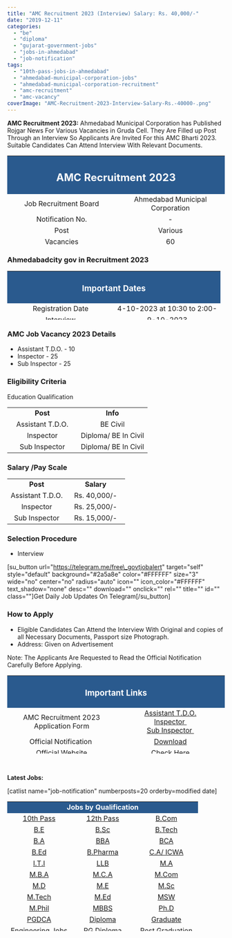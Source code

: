 ```yaml
---
title: "AMC Recruitment 2023 (Interview) Salary: Rs. 40,000/-"
date: "2019-12-11"
categories: 
  - "be"
  - "diploma"
  - "gujarat-government-jobs"
  - "jobs-in-ahmedabad"
  - "job-notification"
tags: 
  - "10th-pass-jobs-in-ahmedabad"
  - "ahmedabad-municipal-corporation-jobs"
  - "ahmedabad-municipal-corporation-recruitment"
  - "amc-recruitment"
  - "amc-vacancy"
coverImage: "AMC-Recruitment-2023-Interview-Salary-Rs.-40000-.png"
---
```


**AMC Recruitment 2023:** Ahmedabad Municipal Corporation has Published Rojgar News For Various Vacancies in Gruda Cell. They Are Filled up Post Through an Interview So Applicants Are Invited For this AMC Bharti 2023. Suitable Candidates Can Attend Interview With Relevant Documents.

<table style="border-collapse: collapse; width: 100%; height: 208px;"><tbody><tr style="height: 33px;"><td style="width: 100%; background-color: #2a5a8e; text-align: center; height: 33px;" colspan="2"><h2><strong><span style="color: #ffffff;">AMC Recruitment 2023</span></strong></h2></td></tr><tr style="height: 25px;"><td style="width: 50%; text-align: center; height: 25px;"><span style="font-size: 12pt;">Job Recruitment Board</span></td><td style="width: 50%; text-align: center; height: 25px;">Ahmedabad Municipal Corporation</td></tr><tr style="height: 25px;"><td style="width: 50%; text-align: center; height: 25px;"><span style="font-size: 12pt;">Notification No.</span></td><td style="width: 50%; text-align: center; height: 25px;">-</td></tr><tr style="height: 25px;"><td style="width: 50%; text-align: center; height: 25px;"><span style="font-size: 12pt;">Post</span></td><td style="width: 50%; text-align: center; height: 25px;">Various</td></tr><tr style="height: 25px;"><td style="width: 50%; text-align: center; height: 25px;"><span style="font-size: 12pt;">Vacancies</span></td><td style="width: 50%; text-align: center; height: 25px;">60</td></tr><tr style="height: 25px;"><td style="width: 50%; text-align: center; height: 25px;"><span style="font-size: 12pt;">Job Location</span></td><td style="width: 50%; text-align: center; height: 25px;">Ahmedabad</td></tr><tr style="height: 25px;"><td style="width: 50%; text-align: center; height: 25px;"><span style="font-size: 12pt;">Job Type</span></td><td style="width: 50%; text-align: center; height: 25px;">AMC Govt Job</td></tr><tr style="height: 25px;"><td style="width: 50%; text-align: center; height: 25px;"><span style="font-size: 12pt;">Application Mode</span></td><td style="width: 50%; text-align: center; height: 25px;">Interview</td></tr></tbody></table>

### **Ahmedabadcity gov in Recruitment 2023**

<table style="border-collapse: collapse; width: 100%; height: 113px;"><tbody><tr style="height: 25px;"><td style="width: 50%; height: 25px; background-color: #2a5a8e; text-align: center;" colspan="2"><h3><strong><span style="color: #ffffff;">Important Dates</span></strong></h3></td></tr><tr style="height: 24px;"><td style="width: 50%; text-align: center; height: 24px;"><span style="font-size: 12pt;">Registration Date</span></td><td style="width: 50%; height: 24px; text-align: center;">4-10-2023 at 10:30 to 2:00-</td></tr><tr style="height: 24px;"><td style="width: 50%; text-align: center; height: 24px;"><span style="font-size: 12pt;">Interview</span></td><td style="width: 50%; height: 24px; text-align: center;">9-10-2023</td></tr></tbody></table>

### **AMC Job Vacancy 2023 Details**

- Assistant T.D.O. - 10
- Inspector - 25
- Sub Inspector - 25

### **Eligibility Criteria**

Education Qualification

<table style="border-collapse: collapse;"><tbody><tr><td style="width: 50%; text-align: center;"><strong>Post</strong></td><td style="width: 50%; text-align: center;"><strong>Info</strong></td></tr><tr><td style="width: 50%; text-align: center;">Assistant T.D.O.</td><td style="width: 50%; text-align: center;">BE Civil</td></tr><tr><td style="width: 50%; text-align: center;">Inspector</td><td style="width: 50%; text-align: center;">Diploma/ BE In Civil</td></tr><tr><td style="width: 50%; text-align: center;">Sub Inspector</td><td style="width: 50%; text-align: center;">Diploma/ BE In Civil</td></tr></tbody></table>

### **Salary /Pay Scale**

<table style="border-collapse: collapse; width: 100%;"><tbody><tr><td style="width: 50%; text-align: center;"><strong>Post</strong></td><td style="width: 50%; text-align: center;"><strong>Salary</strong></td></tr><tr><td style="width: 50%; text-align: center;">Assistant T.D.O.</td><td style="width: 50%; text-align: center;">Rs. 40,000/-</td></tr><tr><td style="width: 50%; text-align: center;">Inspector</td><td style="width: 50%; text-align: center;">Rs. 25,000/-</td></tr><tr><td style="width: 50%; text-align: center;">Sub Inspector</td><td style="width: 50%; text-align: center;">Rs. 15,000/-</td></tr></tbody></table>

### **Selection Procedure**

- Interview

\[su\_button url="https://telegram.me/free\_govtjobalert" target="self" style="default" background="#2a5a8e" color="#FFFFFF" size="3" wide="no" center="no" radius="auto" icon="" icon\_color="#FFFFFF" text\_shadow="none" desc="" download="" onclick="" rel="" title="" id="" class=""\]Get Daily Job Updates On Telegram\[/su\_button\]

### **How to Apply**

- Eligible Candidates Can Attend the Interview With Original and copies of all Necessary Documents, Passport size Photograph.
- Address: Given on Advertisement

Note: The Applicants Are Requested to Read the Official Notification Carefully Before Applying.

<table style="border-collapse: collapse; width: 100%; height: 181px;"><tbody><tr style="height: 30px;"><td style="width: 100%; background-color: #2a5a8e; text-align: center; height: 30px;" colspan="2"><h3><span style="color: #ffffff;">Important Links</span></h3></td></tr><tr><td style="width: 50%; text-align: center;"><span style="font-size: 12pt;">AMC Recruitment 2023 Application Form</span></td><td style="width: 50%; text-align: center;"><span style="font-size: 12pt;"><a href="https://ahmedabadcity.gov.in/AMCWEBREC/ViewFile.aspx?FILE_EXTENSION=.pdf&amp;TRN_ID=//192.168.2.110/HRMSDOCS/REC_ADVERT/FORM/20230930/1000220.pdf&amp;action=download" target="_blank" rel="noopener">Assistant T.D.O.</a></span><div></div><span style="font-size: 12pt;"><a href="https://ahmedabadcity.gov.in/AMCWEBREC/ViewFile.aspx?FILE_EXTENSION=.pdf&amp;TRN_ID=//192.168.2.110/HRMSDOCS/REC_ADVERT/FORM/20230930/1000221.pdf&amp;action=download" target="_blank" rel="noopener">Inspector&nbsp;</a></span><div></div><span style="font-size: 12pt;"><a href="https://ahmedabadcity.gov.in/AMCWEBREC/ViewFile.aspx?FILE_EXTENSION=.pdf&amp;TRN_ID=//192.168.2.110/HRMSDOCS/REC_ADVERT/FORM/20230930/1000222.pdf&amp;action=download" target="_blank" rel="noopener">Sub Inspector&nbsp;</a></span></td></tr><tr style="height: 25px;"><td style="width: 50%; text-align: center; height: 25px;"><span style="font-size: 12pt;">Official Notification&nbsp;</span></td><td style="width: 50%; text-align: center; height: 25px;"><span style="font-size: 12pt;"><a href="https://ahmedabadcity.gov.in/AMCWEBREC/ViewFile.aspx?FILE_EXTENSION=.pdf&amp;TRN_ID=//192.168.2.110/HRMSDOCS/REC_ADVERT/ADVERTISEMENT/20230930/1000220.pdf&amp;action=download" target="_blank" rel="noopener">Download</a></span></td></tr><tr style="height: 25px;"><td style="width: 50%; text-align: center; height: 25px;"><span style="font-size: 12pt;">Official Website</span></td><td style="width: 50%; text-align: center; height: 25px;"><span style="font-size: 12pt;"><a href="https://ahmedabadcity.gov.in/" target="_blank" rel="noopener">Check Here</a></span></td></tr><tr style="height: 25px;"><td style="width: 50%; text-align: center; height: 25px;"><span class="VIiyi" lang="en" style="font-size: 12pt;"><span class="JLqJ4b ChMk0b" data-language-for-alternatives="en" data-language-to-translate-into="gu" data-phrase-index="0" data-number-of-phrases="1">Join our Google Groups to Get Updates</span></span></td><td style="width: 50%; text-align: center; height: 25px;"><span style="font-size: 12pt;"><a href="https://groups.google.com/g/freegovtjobalert" target="_blank" rel="noopener">Join Now</a></span></td></tr><tr style="height: 25px;"><td style="width: 50%; text-align: center; height: 25px;"><span style="font-size: 12pt;">Whatsapp Group</span></td><td style="width: 50%; text-align: center; height: 25px;"><span style="font-size: 12pt;"><a href="https://chat.whatsapp.com/C8JPGaLRwOe4KoGgZbZK89" target="_blank" rel="noopener">Group1</a> <span style="color: #ff0000;">(New) </span>| <a href="https://chat.whatsapp.com/CPXYZzGBfKUIUrw4yxM3gG" target="_blank" rel="noopener">Group2</a>&nbsp;| <a href="https://chat.whatsapp.com/CCZNzwLUok28fDcrBN14BQ" target="_blank" rel="noopener">Group3</a> | <a href="https://chat.whatsapp.com/BkbmqeRRYWJFMuieHVvHH8" target="_blank" rel="noopener">Group4</a></span></td></tr><tr style="height: 25px;"><td style="width: 50%; text-align: center; height: 26px;"><span style="font-size: 12pt;">Get <a href="https://freegovtjobalert.in" target="_blank" rel="noopener">Free Govt Job Alert</a> On Mobile&nbsp;</span></td><td style="width: 50%; text-align: center; height: 26px;"><span style="font-size: 12pt;"><a href="https://telegram.me/free_govtjobalert" target="_blank" rel="noopener">Telegram</a> | <a href="https://www.facebook.com/Freegovtjobalert247/" target="_blank" rel="noopener">Facebook</a> | <a href="https://feedburner.google.com/fb/a/mailverify?uri=Freegovtjobalertin&amp;loc=en_US" target="_blank" rel="noopener noreferrer">Email</a></span></td></tr></tbody></table>

 

**Latest Jobs:**

\[catlist name="job-notification" numberposts=20 orderby=modified date\]

<table style="border-collapse: collapse; width: 98%; height: 300px;"><tbody><tr style="height: 25px;"><td style="width: 33.3333%; background-color: #2a5a8e; text-align: center; height: 25px;" colspan="3"><span style="color: #ffffff;"><strong><span style="font-size: 12pt;">Jobs by Qualification</span></strong></span></td></tr><tr style="height: 25px;"><td style="width: 33.3333%; text-align: center; height: 25px;"><a href="https://freegovtjobalert.in/10th-pass-job/" target="_blank" rel="noopener noreferrer"><span style="font-size: 12pt;">10th Pass</span></a></td><td style="width: 33.3333%; text-align: center; height: 25px;"><a href="https://freegovtjobalert.in/12th-pass-job/" target="_blank" rel="noopener noreferrer"><span style="font-size: 12pt;">12th Pass</span></a></td><td style="width: 33.3333%; text-align: center; height: 25px;"><a href="https://freegovtjobalert.in/qualification/bcom/" target="_blank" rel="noopener noreferrer"><span style="font-size: 12pt;">B.Com</span></a></td></tr><tr style="height: 25px;"><td style="width: 33.3333%; text-align: center; height: 25px;"><a href="https://freegovtjobalert.in/qualification/be/" target="_blank" rel="noopener noreferrer"><span style="font-size: 12pt;">B.E</span></a></td><td style="width: 33.3333%; text-align: center; height: 25px;"><a href="https://freegovtjobalert.in/qualification/b-sc/" target="_blank" rel="noopener noreferrer"><span style="font-size: 12pt;">B.Sc</span></a></td><td style="width: 33.3333%; text-align: center; height: 25px;"><a href="https://freegovtjobalert.in/qualification/btech/" target="_blank" rel="noopener noreferrer"><span style="font-size: 12pt;">B.Tech</span></a></td></tr><tr style="height: 25px;"><td style="width: 33.3333%; text-align: center; height: 25px;"><a href="https://freegovtjobalert.in/qualification/ba/" target="_blank" rel="noopener noreferrer"><span style="font-size: 12pt;">B.A</span></a></td><td style="width: 33.3333%; text-align: center; height: 25px;"><a href="https://freegovtjobalert.in/qualification/bba/" target="_blank" rel="noopener noreferrer"><span style="font-size: 12pt;">BBA</span></a></td><td style="width: 33.3333%; text-align: center; height: 25px;"><a href="https://freegovtjobalert.in/qualification/bca/" target="_blank" rel="noopener noreferrer"><span style="font-size: 12pt;">BCA</span></a></td></tr><tr style="height: 25px;"><td style="width: 33.3333%; text-align: center; height: 25px;"><a href="https://freegovtjobalert.in/qualification/b-ed/" target="_blank" rel="noopener noreferrer"><span style="font-size: 12pt;">B.Ed</span></a></td><td style="width: 33.3333%; text-align: center; height: 25px;"><a href="https://freegovtjobalert.in/qualification/b-pharma/" target="_blank" rel="noopener noreferrer"><span style="font-size: 12pt;">B.Pharma</span></a></td><td style="width: 33.3333%; text-align: center; height: 25px;"><a href="https://freegovtjobalert.in/qualification/charted-accountant/" target="_blank" rel="noopener noreferrer"><span style="font-size: 12pt;">C.A/ ICWA</span></a></td></tr><tr style="height: 25px;"><td style="width: 33.3333%; text-align: center; height: 25px;"><a href="https://freegovtjobalert.in/qualification/iti/" target="_blank" rel="noopener noreferrer"><span style="font-size: 12pt;">I.T.I</span></a></td><td style="width: 33.3333%; text-align: center; height: 25px;"><a href="https://freegovtjobalert.in/qualification/llb/" target="_blank" rel="noopener noreferrer"><span style="font-size: 12pt;">LLB</span></a></td><td style="width: 33.3333%; text-align: center; height: 25px;"><a href="https://freegovtjobalert.in/qualification/ma/" target="_blank" rel="noopener noreferrer"><span style="font-size: 12pt;">M.A</span></a></td></tr><tr style="height: 25px;"><td style="width: 33.3333%; text-align: center; height: 25px;"><a href="https://freegovtjobalert.in/qualification/mba-jobs/" target="_blank" rel="noopener noreferrer"><span style="font-size: 12pt;">M.B.A</span></a></td><td style="width: 33.3333%; text-align: center; height: 25px;"><a href="https://freegovtjobalert.in/qualification/mca/" target="_blank" rel="noopener noreferrer"><span style="font-size: 12pt;">M.C.A</span></a></td><td style="width: 33.3333%; text-align: center; height: 25px;"><a href="https://freegovtjobalert.in/qualification/m-com/" target="_blank" rel="noopener noreferrer"><span style="font-size: 12pt;">M.Com</span></a></td></tr><tr style="height: 25px;"><td style="width: 33.3333%; text-align: center; height: 25px;"><a href="https://freegovtjobalert.in/qualification/md/" target="_blank" rel="noopener noreferrer"><span style="font-size: 12pt;">M.D</span></a></td><td style="width: 33.3333%; text-align: center; height: 25px;"><a href="https://freegovtjobalert.in/qualification/me/" target="_blank" rel="noopener noreferrer"><span style="font-size: 12pt;">M.E</span></a></td><td style="width: 33.3333%; text-align: center; height: 25px;"><a href="https://freegovtjobalert.in/qualification/m-sc/" target="_blank" rel="noopener noreferrer"><span style="font-size: 12pt;">M.Sc</span></a></td></tr><tr style="height: 25px;"><td style="width: 33.3333%; text-align: center; height: 25px;"><a href="https://freegovtjobalert.in/qualification/m-tech/" target="_blank" rel="noopener noreferrer"><span style="font-size: 12pt;">M.Tech</span></a></td><td style="width: 33.3333%; text-align: center; height: 25px;"><a href="https://freegovtjobalert.in/qualification/m-ed/" target="_blank" rel="noopener noreferrer"><span style="font-size: 12pt;">M.Ed</span></a></td><td style="width: 33.3333%; text-align: center; height: 25px;"><a href="https://freegovtjobalert.in/qualification/msw/" target="_blank" rel="noopener noreferrer"><span style="font-size: 12pt;">MSW</span></a></td></tr><tr style="height: 25px;"><td style="width: 33.3333%; text-align: center; height: 25px;"><a href="https://freegovtjobalert.in/qualification/m-phil/" target="_blank" rel="noopener noreferrer"><span style="font-size: 12pt;">M.Phil</span></a></td><td style="width: 33.3333%; text-align: center; height: 25px;"><a href="https://freegovtjobalert.in/qualification/mbbs/" target="_blank" rel="noopener noreferrer"><span style="font-size: 12pt;">MBBS</span></a></td><td style="width: 33.3333%; text-align: center; height: 25px;"><a href="https://freegovtjobalert.in/qualification/ph-d/" target="_blank" rel="noopener noreferrer"><span style="font-size: 12pt;">Ph.D</span></a></td></tr><tr style="height: 25px;"><td style="width: 33.3333%; text-align: center; height: 25px;"><a href="https://freegovtjobalert.in/qualification/pgdca/" target="_blank" rel="noopener noreferrer"><span style="font-size: 12pt;">PGDCA</span></a></td><td style="width: 33.3333%; text-align: center; height: 25px;"><a href="https://freegovtjobalert.in/qualification/diploma/" target="_blank" rel="noopener noreferrer"><span style="font-size: 12pt;">Diploma</span></a></td><td style="width: 33.3333%; text-align: center; height: 25px;"><a href="https://freegovtjobalert.in/qualification/graduate/" target="_blank" rel="noopener noreferrer"><span style="font-size: 12pt;">Graduate</span></a></td></tr><tr style="height: 25px;"><td style="width: 33.3333%; text-align: center; height: 25px;"><a href="https://freegovtjobalert.in/engineering-jobs/" target="_blank" rel="noopener noreferrer"><span style="font-size: 12pt;">Engineering Jobs</span></a></td><td style="width: 33.3333%; text-align: center; height: 25px;"><a href="https://freegovtjobalert.in/qualification/pg-diploma/" target="_blank" rel="noopener noreferrer"><span style="font-size: 12pt;">PG Diploma</span></a></td><td style="width: 33.3333%; text-align: center; height: 25px;"><a href="https://freegovtjobalert.in/qualification/post-graduation/" target="_blank" rel="noopener noreferrer"><span style="font-size: 12pt;">Post Graduation</span></a></td></tr></tbody></table>
